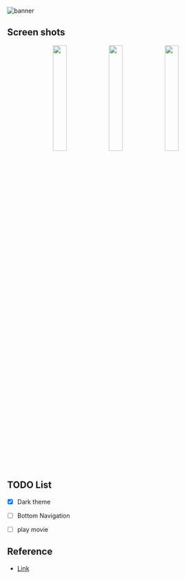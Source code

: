 ![banner](https://user-images.githubusercontent.com/35194820/124579169-d75cc880-de89-11eb-9c66-87ed7b6a2c05.PNG)

## Screen shots

<div align="center">
<img src="https://user-images.githubusercontent.com/35194820/124580760-6b7b5f80-de8b-11eb-8b48-3a71d77b13d4.gif" width="25%">
<img src="https://user-images.githubusercontent.com/35194820/125152306-c01e2380-e186-11eb-9a34-4d7deb25462c.png" width="25%">
<img src="https://user-images.githubusercontent.com/35194820/125152330-e774f080-e186-11eb-9860-3e3ec5d4eb28.png" width="25%">
</div>

## TODO List

- [x] Dark theme
- [ ] Bottom Navigation
- [ ] play movie


## Reference

- [Link](https://github.com/farhanroy/compose-instagram-clone)
